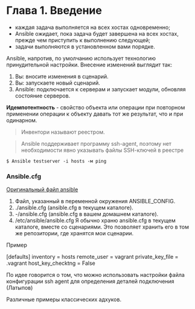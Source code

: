 # Глава 1. Введение

- каждая задача выполняется на всех хостах одновременно;
- Ansible ожидает, пока задача будет завершена на всех хостах, прежде чем приступить к выполнению следующей;
- задачи выполняются в установленном вами порядке.

Ansible, напротив, по умолчанию использует технологию принудительной
настройки. Внесение изменений выглядит так:
1. Вы: вносите изменения в сценарий.
2. Вы: запускаете новый сценарий.
3. Ansible: подключается к серверам и запускает модули, обновляя состоя­ние серверов.

__Идемпотентность__ - свойство объекта или операции при повторном применении операции к объекту давать тот же результат, что и при одинарном.

>Инвентори называют реестром.

>Ansible поддерживает программу ssh-agent, поэтому нет необходимости явно указывать файлы SSН-ключей в реестре

`$ Ansible testseгveг -i hosts -м ping`

### Ansible.cfg

[Оригинальный файл ansible](https://github.com/ansible/ansible/blob/stable-2.9/examples/ansible.cfg)
1. Файл, указанный в переменной окружения ANSIBLE_CONFIG.
2. ./ansible.cfg (ansible.cfg в текущем каталоге).
3. -/ansible.cfg (ansible.cfg в вашем домашнем каталоге).
4. /etc/ansible/ansible.cfg
Я обычно храню ansible.cfg в текущем каталоге, вместе со сценариями. Это позво­ляет хранить его в том же репозитории, где хранятся мои сценарии.

Пример

[defaults]
inventoгy = hosts
геmоtе_usег = vagrant
private_key_file = .vagrant
host_key_checktng = False

По идее говорится о том, что можно использовать настройки файла конфигурации ssh agent для определения деталей подключения (Латыпов)

Различные примеры классических адхуков.
